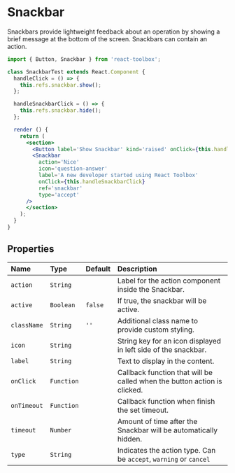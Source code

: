 # Snackbar

Snackbars provide lightweight feedback about an operation by showing a brief message at the bottom of the screen. Snackbars can contain an action.

<!-- example -->
```jsx
import { Button, Snackbar } from 'react-toolbox';

class SnackbarTest extends React.Component {
  handleClick = () => {
    this.refs.snackbar.show();
  };

  handleSnackbarClick = () => {
    this.refs.snackbar.hide();
  };

  render () {
    return (
      <section>
        <Button label='Show Snackbar' kind='raised' onClick={this.handleClick} />
        <Snackbar
          action='Nice'
          icon='question-answer'
          label='A new developer started using React Toolbox'
          onClick={this.handleSnackbarClick}
          ref='snackbar'
          type='accept'
      />
      </section>
    );
  }
}
```

## Properties

| Name          | Type    | Default   | Description|
|:-----|:-----|:-----|:-----|
| `action`  | `String` |   | Label for the action component inside the Snackbar.|
| `active`        | `Boolean`       |  `false`        | If true, the snackbar will be active.|
| `className` | `String`  | `''`      | Additional class name to provide custom styling.|
| `icon` | `String`  |       | String key for an icon displayed in left side of the snackbar.|
| `label` | `String`  |       | Text to display in the content.|
| `onClick` | `Function`  |       | Callback function that will be called when the button action is clicked.|
| `onTimeout` | `Function`  |       | Callback function when finish the set timeout.|
| `timeout` | `Number`  |       | Amount of time after the Snackbar will be automatically hidden.|
| `type` | `String`  |       | Indicates the action type. Can be `accept`, `warning` or `cancel`|
